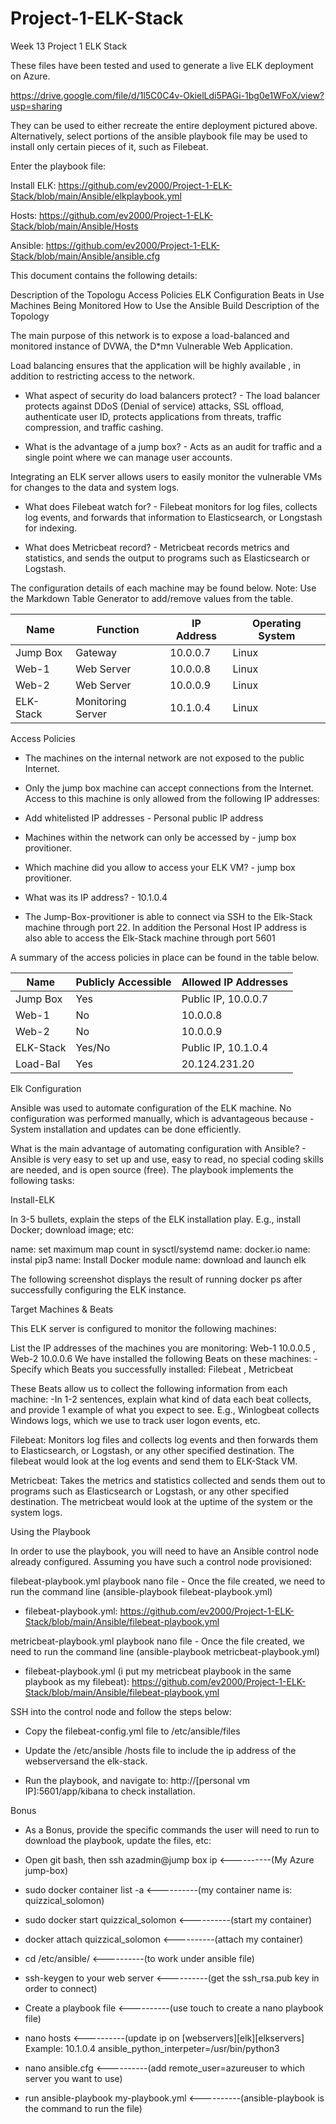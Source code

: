 # Project-1-ELK-Stack
Week 13 Project 1 ELK Stack

These files have been tested and used to generate a live ELK deployment on Azure.

https://drive.google.com/file/d/1l5C0C4v-OkielLdi5PAGi-1bg0e1WFoX/view?usp=sharing

They can be used to either recreate the entire deployment pictured above. Alternatively, select portions of the ansible playbook file may be used to install only certain pieces of it, such as Filebeat.

Enter the playbook file:

Install ELK:
https://github.com/ev2000/Project-1-ELK-Stack/blob/main/Ansible/elkplaybook.yml

Hosts: https://github.com/ev2000/Project-1-ELK-Stack/blob/main/Ansible/Hosts

Ansible:
https://github.com/ev2000/Project-1-ELK-Stack/blob/main/Ansible/ansible.cfg

This document contains the following details:

Description of the Topologu
Access Policies
ELK Configuration
Beats in Use
Machines Being Monitored
How to Use the Ansible Build
Description of the Topology

The main purpose of this network is to expose a load-balanced and monitored instance of DVWA, the D*mn Vulnerable Web Application.

Load balancing ensures that the application will be highly available , in addition to restricting access to the network.

 - What aspect of security do load balancers protect? - The load balancer protects against DDoS (Denial of service) attacks, SSL offload, authenticate user ID, protects applications from threats, traffic compression, and traffic cashing.

 - What is the advantage of a jump box? - Acts as an audit for traffic and a single point where we can manage user accounts.

Integrating an ELK server allows users to easily monitor the vulnerable VMs for changes to the data and system logs.

 - What does Filebeat watch for? - Filebeat monitors for log files, collects log events, and forwards that information to Elasticsearch, or Longstash for indexing.

 - What does Metricbeat record? - Metricbeat records metrics and statistics, and sends the output to programs such as Elasticsearch or Logstash.

The configuration details of each machine may be found below. Note: Use the Markdown Table Generator to add/remove values from the table.

| Name      | Function          | IP Address | Operating System |
|-----------|-------------------|------------|------------------|
| Jump Box  | Gateway           | 10.0.0.7   | Linux            |
| Web-1     | Web Server        | 10.0.0.8   | Linux            |
| Web-2     | Web Server        | 10.0.0.9   | Linux            |
| ELK-Stack | Monitoring Server | 10.1.0.4   | Linux            |

Access Policies

 - The machines on the internal network are not exposed to the public Internet.

 - Only the jump box machine can accept connections from the Internet. Access to this machine is only allowed from the following IP addresses:

 - Add whitelisted IP addresses - Personal public IP address

 - Machines within the network can only be accessed by - jump box provitioner.

 - Which machine did you allow to access your ELK VM? - jump box provitioner.

 - What was its IP address? - 10.1.0.4

 - The Jump-Box-provitioner is able to connect via SSH to the Elk-Stack machine through port 22. In addition the Personal Host IP address is also able to access the Elk-Stack machine through port 5601

A summary of the access policies in place can be found in the table below.

| Name      | Publicly Accessible | Allowed IP Addresses |
|-----------|---------------------|----------------------|
| Jump Box  | Yes                 | Public IP, 10.0.0.7  |
| Web-1     | No                  | 10.0.0.8             |
| Web-2     | No                  | 10.0.0.9             |
| ELK-Stack | Yes/No              | Public IP, 10.1.0.4  |
| Load-Bal  | Yes                 | 20.124.231.20        |

Elk Configuration

Ansible was used to automate configuration of the ELK machine. No configuration was performed manually, which is advantageous because - System installation and updates can be done efficiently.

What is the main advantage of automating configuration with Ansible? - Ansible is very easy to set up and use, easy to read, no special coding skills are needed, and is open source (free).
The playbook implements the following tasks:

Install-ELK

In 3-5 bullets, explain the steps of the ELK installation play. E.g., install Docker; download image; etc:

name: set maximum map count in sysctl/systemd
name: docker.io
name: instal pip3
name: Install Docker module
name: download and launch elk

The following screenshot displays the result of running docker ps after successfully configuring the ELK instance.



Target Machines & Beats

This ELK server is configured to monitor the following machines:

List the IP addresses of the machines you are monitoring: Web-1 10.0.0.5 , Web-2 10.0.0.6
We have installed the following Beats on these machines: -Specify which Beats you successfully installed: Filebeat , Metricbeat

These Beats allow us to collect the following information from each machine: -In 1-2 sentences, explain what kind of data each beat collects, and provide 1 example of what you expect to see. E.g., Winlogbeat collects Windows logs, which we use to track user logon events, etc.

Filebeat: Monitors log files and collects log events and then forwards them to Elasticsearch, or Logstash, or any other specified destination. The filebeat would look at the log events and send them to ELK-Stack VM.

Metricbeat: Takes the metrics and statistics collected and sends them out to programs such as Elasticsearch or Logstash, or any other specified destination. The metricbeat would look at the uptime of the system or the system logs.

Using the Playbook

In order to use the playbook, you will need to have an Ansible control node already configured. Assuming you have such a control node provisioned:

filebeat-playbook.yml playbook nano file - Once the file created, we need to run the command line (ansible-playbook filebeat-playbook.yml)

- filebeat-playbook.yml: https://github.com/ev2000/Project-1-ELK-Stack/blob/main/Ansible/filebeat-playbook.yml

metricbeat-playbook.yml playbook nano file - Once the file created, we need to run the command line (ansible-playbook metricbeat-playbook.yml)

- filebeat-playbook.yml (i put my metricbeat playbook in the same playbook as my filebeat): https://github.com/ev2000/Project-1-ELK-Stack/blob/main/Ansible/filebeat-playbook.yml

SSH into the control node and follow the steps below:

 - Copy the filebeat-config.yml file to /etc/ansible/files

 - Update the /etc/ansible /hosts file to include the ip address of the webserversand the elk-stack.

 - Run the playbook, and navigate to: http://[personal vm IP]:5601/app/kibana to check installation.

Bonus

 - As a Bonus, provide the specific commands the user will need to run to download the playbook, update the files, etc:

 - Open git bash, then ssh azadmin@jump box ip <----------(My Azure jump-box)

 - sudo docker container list -a <----------(my container name is: quizzical_solomon)

 - sudo docker start quizzical_solomon <----------(start my container)

 - docker attach quizzical_solomon <----------(attach my container)

 - cd /etc/ansible/ <----------(to work under ansible file)

 - ssh-keygen to your web server <----------(get the ssh_rsa.pub key in order to connect)

 - Create a playbook file <----------(use touch to create a nano playbook file)

 - nano hosts <----------(update ip on [webservers][elk][elkservers] Example: 10.1.0.4 ansible_python_interpeter=/usr/bin/python3

 - nano ansible.cfg <----------(add remote_user=azureuser to which server you want to use)

 - run ansible-playbook my-playbook.yml <----------(ansible-playbook is the command to run the file)
